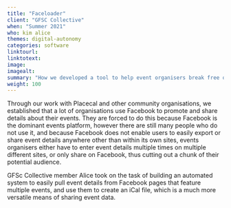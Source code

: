 ```yaml
---
title: "Faceloader"
client: "GFSC Collective"
when: "Summer 2021"
who: kim alice
themes: digital-autonomy
categories: software
linktourl:
linktotext:
image:
imagealt:
summary: "How we developed a tool to help event organisers break free of the siloed Facebook ecosystem, and share their events in more accessible and user-friendly calendar formats"
weight: 100
---
```


Through our work with Placecal and other community organisations, we established that a lot of organisations use Facebook to promote and share details about their events. They are forced to do this because Facebook is the dominant events platform, however there are still many people who do not use it, and because Facebook does not enable users to easily export or share event details anywhere other than within its own sites, events organisers either have to enter event details multiple times on multiple different sites, or only share on Facebook, thus cutting out a chunk of their potential audience.

GFSc Collective member Alice took on the task of building an automated system to easily pull event details from Facebook pages that feature multiple events, and use them to create an iCal file, which is a much more versatile means of sharing event data.
